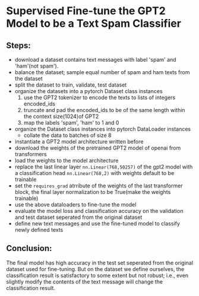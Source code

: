 # Supervised Fine-tune the GPT2 Model to be a Text Spam Classifier

## Steps:

- download a dataset contains text messages with label 'spam' and 'ham'(not spam').
- balance the dataset; sample equal number of spam and ham texts from the dataset
- split the dataset to train, validate, test dataset
- organize the datasets into a pytorch Dataset class instances
  1. use the GPT2 tokenizer to encode the texts to lists of integers encoded_ids
  2. truncate and pad the encoded_ids to be of the same length within the context size(1024)of GPT2
  3. map the labels 'spam', 'ham' to 1 and 0
- organize the Dataset class instances into pytorch DataLoader instances
  - collate the data to batches of size 8
- instantiate a GPT2 model architecture written before
- download the weights of the pretrained GPT2 model of openai from transformers
- load the weights to the model architecture
- replace the last linear layer `nn.Linear(768,50257)` of the gpt2 model with a classification head `nn.Linear(768,2)` with weights default to be trainable
- set the `requires_grad` atrribute of the weights of the last transformer block, the final layer normalization to be True(make the weights trainable)
- use the above dataloaders to fine-tune the model
- evaluate the model loss and classification accuracy on the validation and test dataset seperated from the original dataset
- define new text messages and use the fine-tuned model to classify newly defined texts

## Conclusion:

The final model has high accuracy in the test set seperated from the original dataset used for fine-tuning. But on the dataset we define ourselves, the classification result is satisfactory to some extent but not robust; i.e., even slightly modify the contents of the text message will change the classification result.
  

